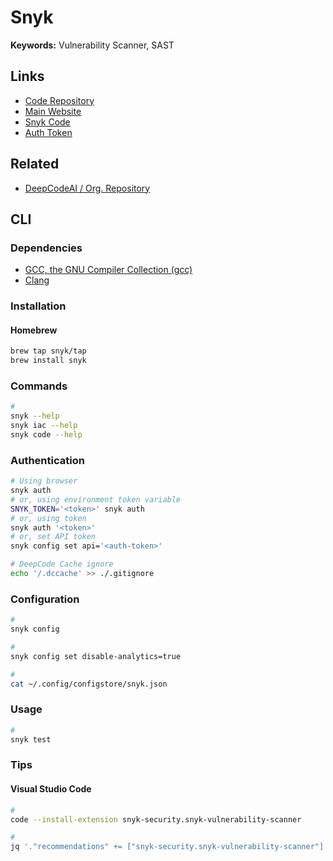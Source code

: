 # Snyk

<!--
snyk/snyk-cli:gradle-5.4
-->

**Keywords:** Vulnerability Scanner, SAST

## Links

- [Code Repository](https://github.com/snyk/snyk)
- [Main Website](https://snyk.io/)
- [Snyk Code](https://snyk.io/product/snyk-code/)
- [Auth Token](https://app.snyk.io/account)

## Related

- [DeepCodeAI / Org. Repository](https://github.com/DeepCodeAI)

## CLI

### Dependencies

- [GCC, the GNU Compiler Collection (gcc)](/gcc.md)
- [Clang](/clang.md)

### Installation

#### Homebrew

```sh
brew tap snyk/tap
brew install snyk
```

### Commands

```sh
#
snyk --help
snyk iac --help
snyk code --help
```

### Authentication

```sh
# Using browser
snyk auth
# or, using environment token variable
SNYK_TOKEN='<token>' snyk auth
# or, using token
snyk auth '<token>'
# or, set API token
snyk config set api='<auth-token>'

# DeepCode Cache ignore
echo '/.dccache' >> ./.gitignore
```

### Configuration

```sh
#
snyk config

#
snyk config set disable-analytics=true

#
cat ~/.config/configstore/snyk.json
```

### Usage

```sh
#
snyk test
```

<!--
#
snyk container test ubuntu:18.04

#
snyk iac test </path/to/iac/>
snyk iac test </path/to/kubernetes_file.yaml>

#
snyk monitor

#
snyk code

#
snyk log4shell

#
snyk policy

#
snyk ignore
-->

### Tips

#### Visual Studio Code

```sh
#
code --install-extension snyk-security.snyk-vulnerability-scanner

#
jq '."recommendations" += ["snyk-security.snyk-vulnerability-scanner"]' "$PWD"/.vscode/extensions.json | sponge "$PWD"/.vscode/extensions.json
```
